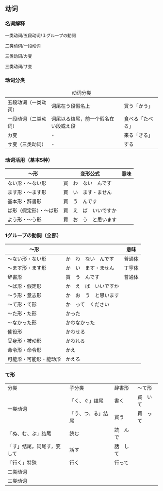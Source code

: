## 动词

### 名词解释

一类动词/五段动词/１グループの<ruby><span>動詞</span><rt data-rt="どうし"></rt></ruby>

二类动词/一段动词

三类动词/カ变

三类动词/サ变

### 动词分类

<table>
  <thead>
    <td colspan=3 align="center">动词分类</td>
  </thead>
  <tr>
    <td>五段动词（一类动词）</td>
    <td>词尾在う段假名上</td>
    <td>買う「かう」</td>
  </tr>
  <tr>
    <td>一段动词（二类动词）</td>
    <td>词尾以る结尾，前一个假名在い段或え段</td>
    <td>食べる「たべる」</td>
  </tr>
  <tr>
    <td>カ变</td>
    <td>-</td>
    <td>来る「きる」</td>
  </tr>
  <tr>
    <td>サ变（三类动词）</td>
    <td>-</td>
    <td>する</td>
  </tr>
</table>

### 动词活用（基本5种）

| ～形                   | 变形公式                                                     | <ruby><span>意味</span><rt data-rt="いみ"></rt></ruby> |
| ---------------------- | ------------------------------------------------------------ | ------------------------------------------------------ |
| ない形・〜ない形       | 買　わ　ない　んです                                         |                                                        |
| ます形・〜ます形       | 買　い　ます・ません                                         |                                                        |
| 基本形・辞書形         | <ruby><span>買　う</span><rt data-rt="かう"></rt></ruby>　んです |                                                        |
| ば形（假定形）・〜ば形 | 買　え　ば　いいですか                                       |                                                        |
| よう形・〜う形         | 買　お　う　と<ruby><span>思い</span><rt data-rt="おもい"></rt></ruby>ます |                                                        |

### 1グループの動詞（<ruby><span>全部</span><rt data-rt="ぜんぶ"></rt></ruby>）

| 〜<ruby><span>形</span><rt data-rt="けい"></rt></ruby> |                                                              | <ruby><span>意味</span><rt data-rt="いみ"></rt></ruby>       |
| ------------------------------------------------------ | ------------------------------------------------------------ | ------------------------------------------------------------ |
| 〜ない形・ない形                                       | か　わ　ない　んです                                         | <ruby><span>普通体</span><rt data-rt="ふつうたい"></rt></ruby> |
| 〜ます形・ます形                                       | か　い　ます・ません                                         | <ruby><span>丁寧体</span><rt data-rt="ていねいたい"></rt></ruby> |
| 辞書形                                                 | <ruby><span>買　う</span><rt data-rt="かう"></rt></ruby>　んです | <ruby><span>普通体</span><rt data-rt="ふつうたい"></rt></ruby> |
| 〜ば形・假定形                                         | か　え　ば　いいですか                                       |                                                              |
| 〜う形・意志形                                         | か　お　う　と<ruby><span>思い</span><rt data-rt="おもい"></rt></ruby>ます |                                                              |
| 〜て形・て形                                           | か　って　ください                                           |                                                              |
| 〜た形・た形                                           | かった                                                       |                                                              |
| 〜なかった形                                           | かわなかった                                                 |                                                              |
| 使役形                                                 | かわせる                                                     |                                                              |
| 受身形・被动形                                         | かわれる                                                     |                                                              |
| 命令形・命令形                                         | かえ                                                         |                                                              |
| 可能形・可能形・能动形                                 | かえる                                                       |                                                              |

### て形

<table>
  <tr>
    <td>分类</td>
    <td>子分类</td>
    <td>辞書形</td>
    <td>〜て形</td>
  </tr>
  <tr>
    <td rowspan=2>一类动词</td>
    <td>「く、ぐ」结尾</td>
    <td><ruby><span>書く</span><rt data-rt="かく"></rt></ruby></td>
    <td>買　いて</td>
  </tr>
  <tr>
    <td>「う、つ、る」结尾</td>
    <td><ruby><span>買う</span><rt data-rt="かう"></rt></ruby></td>
    <td>買　って</td>
  </tr>
  <tr>
    <td>「ぬ、む、ぶ」结尾</td>
    <td><ruby><span>読む</span><rt data-rt="よむ"></rt></ruby></td>
    <td>読　んで</td>
  </tr>
  <tr>
    <td>「す」结尾，词尾す，变して</td>
    <td><ruby><span>話す</span><rt data-rt="はなす"></rt></ruby></td>
    <td>話　して</td>
  </tr>
  <tr>
    <td>「行く」特殊</td>
    <td><ruby><span>行く</span><rt data-rt="いく"></rt></ruby></td>
    <td>行って</td>
  </tr>
  <tr>
    <td>二类动词</td>
    <td></td>
    <td></td>
    <td></td>
  </tr>
  <tr>
    <td>三类动词</td>
    <td></td>
    <td></td>
    <td></td>
  </tr>
</table>

